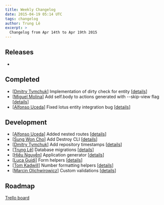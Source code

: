 ```yaml
---
title: Weekly Changelog
date: 2015-04-19 05:14 UTC
tags: changelog
author: Trung Lê
excerpt: >
  Changelog from Apr 14th to Apr 19th 2015
---
```


## Releases

-

## Completed

  * [[Dmitry Tymchuk](https://github.com/dsnipe)] Implementation of dirty check for entity [[details](https://github.com/lotus/model/pull/172)]
  * [[Miguel Molina](https://github.com/mvader)] Add self.body to actions generated with --skip-view flag [[details](https://github.com/lotus/lotus/pull/206)]
  * [[Alfonso Uceda](https://github.com/AlfonsoUceda)] Fixed lotus entity integration bug [[details](https://github.com/lotus/validations/pull/55)]

## Development

  * [[Alfonso Uceda](https://github.com/AlfonsoUceda)] Added nested routes [[details](https://github.com/lotus/router/pull/51)]
  * [[Sung Won Cho](https://github.com/sungwoncho)] Add Destroy CLI [[details](https://github.com/lotus/lotus/pull/194)]
  * [[Dmitry Tymchuk](https://github.com/dsnipe)] Add repository timestamps [[details](https://github.com/lotus/model/pull/169)]
  * [[Trung Lê](https://github.com/joneslee85)] Database migrations [[details](https://github.com/lotus/model/pull/144)]
  * [[Hiếu Nguyễn](https://github.com/hieuk09)] Application generator [[details](https://github.com/lotus/lotus/pull/181)]
  * [[Luca Guidi](https://github.com/jodosha)] Form helpers [[details](https://github.com/lotus/helpers/pull/16)]
  * [[Tom Kadwill](https://github.com/tomkadwill)] Number formatting helpers [[details](https://github.com/lotus/helpers/pull/11)]
  * [[Marcin Olichwirowicz](https://github.com/rodzyn)] Custom validations [[details](https://github.com/lotus/validations/pull/49)]

## Roadmap

[Trello board](http://bit.ly/lotusrb-roadmap)
